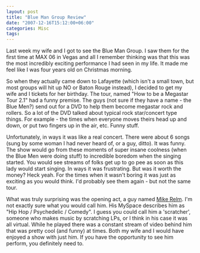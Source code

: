 ```yaml
---
layout: post
title: "Blue Man Group Review"
date: "2007-12-16T15:12:00+06:00"
categories: Misc 
tags: 
---
```


Last week my wife and I got to see the Blue Man Group. I saw them for the first time at MAX 06 in Vegas and all I remember thinking was that this was the most incredibly exciting performance I had seen in my life. It made me feel like I was four years old on Christmas morning. 

So when they actually came down to Lafayette (which isn't a small town, but most groups will hit up NO or Baton Rouge instead), I decided to get my wife and I tickets for her birthday. The tour, named "How to be a Megastar Tour 2.1" had a funny premise. The guys (not sure if they have a name - the Blue Men?) send out for a DVD to help them become megastar rock and rollers. So a lot of the DVD talked about typical rock star/concert type things. For example - the times when everyone moves theirs head up and down, or put two fingers up in the air, etc. Funny stuff. 

Unfortunately, in ways it was like a real concert. There were about 6 songs (sung by some woman I had never heard of, or a guy, ditto). It was funny. The show would go from these moments of super insane coolness (when the Blue Men were doing stuff) to incredible boredom when the singing started. You would see streams of folks get up to go pee as soon as this lady would start singing. In ways it was frustrating. But was it worth the money? Heck yeah. For the times when it wasn't boring it was just as exciting as you would think. 
I'd probably see them again - but not the same tour. 

What was truly surprising was the opening act, a guy named <a href="http://www.mikerelm.com/">Mike Relm</a>. I'm not exactly sure what you would call him. His MySpace describes him as "Hip Hop / Psychedelic / Comedy". I guess you could call him a 'scratcher', someone who makes music by scratching LPs, or I think in his case it was all virtual. While he played there was a constant stream of video behind him that was pretty cool (and funny) at times. Both my wife and I would have enjoyed a show with just him. If you have the opportunity to see him perform, you definitely need to.